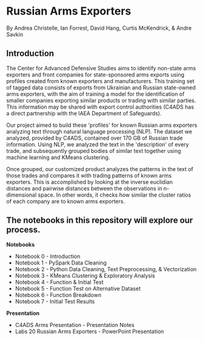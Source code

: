 # Russian Arms Exporters
By Andrea Christelle, Ian Forrest, David Hang, Curtis McKendrick, & Andre Savkin


## Introduction 
The Center for Advanced Defensive Studies aims to identify non-state arms exporters and front companies for state-sponsored arms exports using profiles created from known exporters and manufacturers. This training set of tagged data consists of exports from Ukrainian and Russian state-owned arms exporters, with the aim of training a model for the identification of smaller companies exporting similar products or trading with similar parties. This information may be shared with export control authorities (C4ADS has a direct partnership with the IAEA Department of Safeguards).

Our project aimed to build these 'profiles' for known Russian arms exporters analyzing text through natural language processing (NLP). The dataset we analyzed, provided by C4ADS, contained over 170 GB of Russian trade information. Using NLP, we analyzed the text in the 'description' of every trade, and subsequently grouped bodies of similar text together using machine learning and KMeans clustering.

Once grouped, our customized product analyzes the patterns in the text of those trades and compares it with trading patterns of known arms exporters. This is accomplished by looking at the inverse euclidian distances and pairwise distances between the observations in n-dimensional space. In other words, it checks how similar the cluster ratios of each company are to known arms exporters.

## The notebooks in this repository will explore our process.
**Notebooks**
- Notebook 0 - Introduction
- Notebook 1 - PySpark Data Cleaning 
- Notebook 2 - Python Data Cleaning, Text Preprocessing, & Vectorization
- Notebook 3 - KMeans Clustering & Exploratory Analysis
- Notebook 4 - Function & Initial Test
- Notebook 5 - Function Test on Alternative Dataset
- Notebook 6 - Function Breakdown
- Notebook 7 - Initial Test Results

**Presentation**
- C4ADS Arms Presentation - Presentation Notes
- Labs 20 Russian Arms Exporters - PowerPoint Presentation
